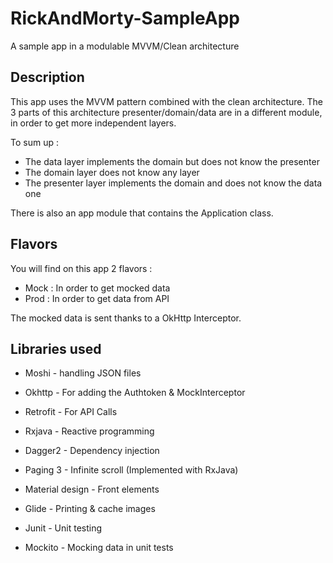 # RickAndMorty-SampleApp

A sample app in a modulable MVVM/Clean architecture

## Description 

This app uses the MVVM pattern combined with the clean architecture.
The 3 parts of this architecture presenter/domain/data are in a different module, in order to get more independent layers.

To sum up : 
- The data layer implements the domain but does not know the presenter 
- The domain layer does not know any layer 
- The presenter layer implements the domain and does not know the data one

There is also an app module that contains the Application class.

## Flavors

You will find on this app 2 flavors :
- Mock : In order to get mocked data
- Prod : In order to get data from API

The mocked data is sent thanks to a OkHttp Interceptor.
## Libraries used 

- Moshi - handling JSON files
- Okhttp - For adding the Authtoken & MockInterceptor
- Retrofit - For API Calls

- Rxjava - Reactive programming 
- Dagger2 - Dependency injection
 
- Paging 3 - Infinite scroll (Implemented with RxJava) 
- Material design - Front elements
- Glide - Printing & cache images

- Junit - Unit testing
- Mockito - Mocking data in unit tests 
